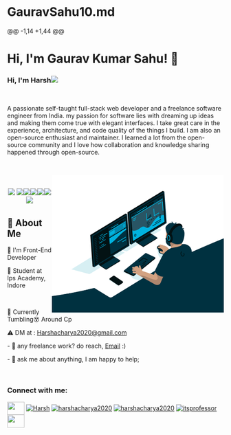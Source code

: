 # GauravSahu10.md

@@ -1,14 +1,44 @@

# Hi, I'm Gaurav Kumar Sahu! 🙏

### Hi, I'm Harsh<img src="https://media.giphy.com/media/hvRJCLFzcasrR4ia7z/giphy.gif" width="25px">
<br>
<p aligh="left">
A passionate self-taught full-stack web developer and a freelance software engineer from India. my passion for software lies with dreaming up ideas and making them come true with elegant interfaces. I take great care in the experience, architecture, and code quality of the things I build.
I am also an open-source enthusiast and maintainer. I learned a lot from the open-source community and I love how collaboration and knowledge sharing happened through open-source.
</p>
<br>
<p aligh="center"><img align="right" width="400" height="320" src="https://github.com/HarshAcharya07/HarshAcharya07/blob/main/code.gif"  style="max-width: 100%;" ">
 </p>
<!--   <img  width="100" height="100" src="http://www.fillmurray.com/100/100"> -->
<br>
<p align="center">
  <img src="https://media3.giphy.com/media/ln7z2eWriiQAllfVcn/200w.webp" width="70">
  <img src="https://i.giphy.com/media/LMt9638dO8dftAjtco/200.webp" width="70"><img src="https://i.giphy.com/media/eNAsjO55tPbgaor7ma/200w.webp" width="70"><img src="https://media.giphy.com/media/kdFc8fubgS31b8DsVu/giphy.gif" width="70"><img src="https://i.giphy.com/media/KzJkzjggfGN5Py6nkT/200.webp" width="70"><img src="https://i.giphy.com/media/IdyAQJVN2kVPNUrojM/200.webp" width="70">
  <img src="https://media.giphy.com/media/kH1DBkPNyZPOk0BxrM/giphy.gif" width="90">

## 📌 About Me
🔵 I'm Front-End Developer

🔵 Student at Ips Academy, Indore
</p>
<br>

🔵 Currently Tumbling😵‍ Around Cp

⚠ DM at : Harshacharya2020@gmail.com
<div>
<p>- 💼 any freelance work? do reach, <a href="mailto:0808ci191050.ies@ipsacademy.org">Email</a> :)</p>
<p>- 💬 ask me about anything, I am happy to help;</p>
</p>

</div>
<br />
<h3 align="left">Connect with me:</h3>
<p align="left">
<!-- LinkedIn -->
<a href="https://www.linkedin.com/in/harsh-acharya-1bba45193/" target="blank"><img align="center" src="https://raw.githubusercontent.com/rahuldkjain/github-profile-readme-generator/master/src/images/icons/Social/linked-in-alt.svg" alt="" height="30" width="40" /></a>
<!-- codechef -->
<a href="https://www.codechef.com/users/hulk17_" target="blank"><img align="center" src="https://cdn.jsdelivr.net/npm/simple-icons@3.1.0/icons/codechef.svg" alt="Harsh" height="30" width="40" /></a>
<!-- hackerrank -->
<a href="https://www.hackerrank.com/harshacharya2020" target="blank"><img align="center" src="https://raw.githubusercontent.com/rahuldkjain/github-profile-readme-generator/master/src/images/icons/Social/hackerrank.svg" alt="harshacharya2020" height="30" width="40" /></a>
<!-- codeforces -->
<a href="https://codeforces.com/profile/harshacharya2020" target="blank"><img align="center" src="https://cdn.jsdelivr.net/npm/simple-icons@3.0.1/icons/codeforces.svg" alt="harshacharya2020" height="30" width="40" /></a>
<!-- Gfg -->
<a href="https://auth.geeksforgeeks.org/user/harshacharya2020/profile" target="blank"><img align="center" src="https://raw.githubusercontent.com/rahuldkjain/github-profile-readme-generator/master/src/images/icons/Social/geeks-for-geeks.svg" alt="itsprofessor" height="30" width="40" /></a>
<!-- Leetcode -->
<a href="https://leetcode.com/harshacharya2020/" target="blank"><img align="center" src="https://raw.githubusercontent.com/rahuldkjain/github-profile-readme-generator/master/src/images/icons/Social/leet-code.svg" alt="" height="30" width="40" /></a>
</p>
